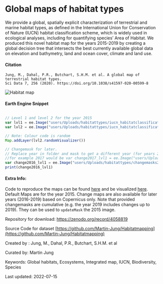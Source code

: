 # Global maps of habitat types

We provide a global, spatially explicit characterization of terrestrial and marine habitat types, as defined in the International Union for Conservation of Nature (IUCN) habitat classification scheme, which is widely used in ecological analyses, including for quantifying species’ Area of Habitat. We produced this novel habitat map for the years 2015-2019 by creating a global decision tree that intersects the best currently available global data on elevation and bathymetry, land and ocean cover, climate and land use.

#### Citation

```
Jung, M., Dahal, P.R., Butchart, S.H.M. et al. A global map of terrestrial habitat types.
Sci Data 7, 256 (2020). https://doi.org/10.1038/s41597-020-00599-8
```

![Habitat map](https://raw.githubusercontent.com/Martin-Jung/Habitatmapping/master/screen_lvl2.png)

#### Earth Engine Snippet
```js

// Level 1 and level 2 for the year 2015
var lvl1 = ee.Image("users/Uploads/habitattypes/iucn_habitatclassification_composite_lvl1_ver004")
var lvl2 = ee.Image("users/Uploads/habitattypes/iucn_habitatclassification_composite_lvl2_ver004")

// Note: Colour code is random
Map.addLayer(lvl2.randomVisualizer())

// Changemask for later.
// Replace year in folder and mask to get a different year (for years 2016-2019)
//for example 2017 would be var change2017_lvl1 = ee.Image("users/Uploads/habitattypes/changemasks2016/iucn_habitatclassification_2017changemask_lvl1_ver004")
var change2016_lvl1 = ee.Image("users/Uploads/habitattypes/changemasks2016/iucn_habitatclassification_2016changemask_lvl1_ver004")
print(change2016_lvl1)

```
#### Extra Info:
Code to reproduce the maps can be found [here](https://github.com/Martin-Jung/Habitatmapping) and be visualized [here](https://uploads.users.earthengine.app/view/habitat-types-map). Default Maps are for the year 2015. Change maps are also available for later years (2016-2019) based on Copernicus only. Note that provided changemasks are cumulative (e.g. the year 2019 includes changes up to 2019). They can be used to `updateMask` the 2015 image.

Repository for download:
https://zenodo.org/record/4058819

Source Code for dataset
[https://github.com/Martin-Jung/Habitatmapping](https://github.com/Martin-Jung/Habitatmapping)

Created by : Jung, M., Dahal, P.R., Butchart, S.H.M. et al

Curated by: Martin Jung

Keywords: Global habitats, Ecosystems, Integrated map, IUCN, Biodiversity, Species

Last updated: 2022-07-15
